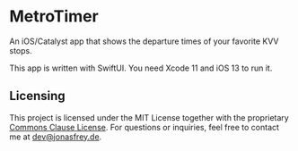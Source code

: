 # MetroTimer
An iOS/Catalyst app that shows the departure times of your favorite KVV stops.

This app is written with SwiftUI. You need Xcode 11 and iOS 13 to run it.

## Licensing
This project is licensed under the MIT License together with the proprietary [Commons Clause License](https://commonsclause.com).
For questions or inquiries, feel free to contact me at [dev@jonasfrey.de](mailto:dev@jonasfrey.de).
